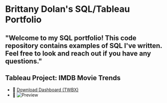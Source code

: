# Brittany Dolan's SQL/Tableau Portfolio 

## "Welcome to my SQL portfolio! This code repository contains examples of SQL I've written. Feel free to look and reach out if you have any questions."

## Tableau Project: IMDB Movie Trends
- 📄 [Download Dashboard (TWBX)](./IMDB_Movie_Dashboard.twbx)
- 📸 ![Preview](https://github.com/bdolan1224/SQL/blob/Tableau/Tableau%20Dashboards)

